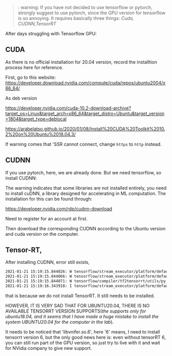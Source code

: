 
>: warning: If you have not decided to use tensorflow or pytorch, strongly suggest to use pytorch, since the GPU version for tensorflow is so annoying. It requires basically three things: *Cuda, CUDNN,TensorRT*

After days struggling with Tensorflow GPU:

## CUDA


As there is no official installation for 20.04 version, record the installtion process here for reference.

First, go to this website:
https://developer.download.nvidia.com/compute/cuda/repos/ubuntu2004/x86_64/

As deb version


https://developer.nvidia.com/cuda-10.2-download-archive?target_os=Linux&target_arch=x86_64&target_distro=Ubuntu&target_version=1804&target_type=deblocal

https://arabelatso.github.io/2020/01/08/Install%20CUDA%20Toolkit%2010.2%20on%20Ubuntu%2018.04.3/

If warning comes that 'SSR cannot connect, change `https` to `http` instead.





## CUDNN

If you use pytorch, here, we are already done. But we need tensorflow, so install CUDNN:

The warning indicates that some libraries are not installed entirely, you need to install cuDNN, a library designed for accelerating in ML computation. The installation  for this can be found through:

https://developer.nvidia.com/rdp/cudnn-download

Need to register for an account at first.

Then download the corresponding CUDNN according to the Ubuntu version and cuda version on the computer. 

## Tensor-RT,

After installing CUDNN, error still exists,

```libnvinfer.so.6 
2021-01-21 15:19:15.844026: W tensorflow/stream_executor/platform/default/dso_loader.cc:55] Could not load dynamic library 'libnvinfer.so.6'; dlerror: libnvinfer.so.6: cannot open shared object file: No such file or directory
2021-01-21 15:19:15.844066: W tensorflow/stream_executor/platform/default/dso_loader.cc:55] Could not load dynamic library 'libnvinfer_plugin.so.6'; dlerror: libnvinfer_plugin.so.6: cannot open shared object file: No such file or directory
2021-01-21 15:19:15.844071: W tensorflow/compiler/tf2tensorrt/utils/py_utils.cc:30] Cannot dlopen some TensorRT libraries. If you would like to use Nvidia GPU with TensorRT, please make sure the missing libraries mentioned above are installed properly.
2021-01-21 15:19:16.343918: I tensorflow/stream_executor/platform/default/dso_loader.cc:44] Successfully opened dynamic library libcudart.so.10.1
```

that is because we do not install TensorRT. It still needs to be installed.

HOWEVER, IT IS VERY SAD THAT FOR UBUNTU20.04, THERE IS NO AVAILABLE TENSORRT VERSION SUPPORTS(*the supports only for ubuntu18.04, and it seems that I have made a huge mistake to install the system UBUNTU20.04 for the computer in the lab*). 

It needs to be noticed that 'libvnifer.so.6', here '6' means, I need to install tensorrt version 6, but the only good news here is: even without tensorRT 6, you can still run part of the GPU version, so just try to live with it and wait for NVidia company to give new support.
